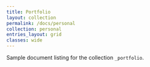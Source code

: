 ```yaml
---
title: Portfolio
layout: collection
permalink: /docs/personal
collection: personal
entries_layout: grid
classes: wide
---
```


Sample document listing for the collection `_portfolio`.
